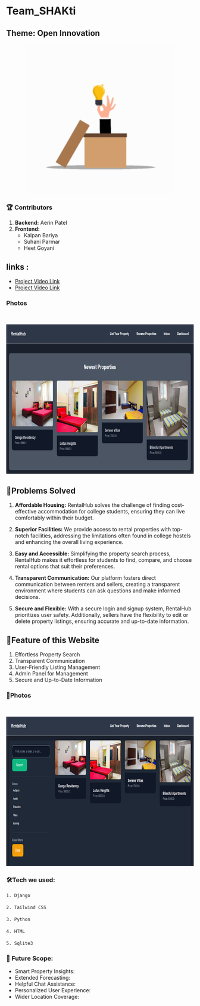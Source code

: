 # Team_SHAKti
## Theme: Open Innovation

<p align="center">
  <img src="readme.gif" width="400"/>
  </p>
  


### 🏆 Contributors

<ol>
    <li><strong>Backend:</strong> Aerin Patel</li>
  <li>
    <strong>Frontend:</strong>
    <ul>
      <li>Kalpan Bariya</li>
      <li>Suhani Parmar</li>
      <li>Heet Goyani</li>
    </ul>
  </li>
</ol>


## links :
<ul>
<li><a href="https://drive.google.com/file/d/1IBUv8cwqtWFInbOjXlfY3jM3Vs8bGtGl/view">Project Video Link</a></li>
<li><a href="https://drive.google.com/file/d/1IBUv8cwqtWFInbOjXlfY3jM3Vs8bGtGl/view">Project Video Link</a></li>
</ul>


### Photos
<br>
<p align="center">
  <img src="w1.png" width="800" height="400"/>
  </p>


## 💎Problems Solved

1. **Affordable Housing:** RentalHub solves the challenge of finding cost-effective accommodation for college students, ensuring they can live comfortably within their budget.

2. **Superior Facilities:** We provide access to rental properties with top-notch facilities, addressing the limitations often found in college hostels and enhancing the overall living experience.

3. **Easy and Accessible:** Simplifying the property search process, RentalHub makes it effortless for students to find, compare, and choose rental options that suit their preferences.

4. **Transparent Communication:** Our platform fosters direct communication between renters and sellers, creating a transparent environment where students can ask questions and make informed decisions.

5. **Secure and Flexible:** With a secure login and signup system, RentalHub prioritizes user safety. Additionally, sellers have the flexibility to edit or delete property listings, ensuring accurate and up-to-date information.



## 🔷Feature of this Website
1. Effortless Property Search
2. Transparent Communication
3. User-Friendly Listing Management
4. Admin Panel for Management
5. Secure and Up-to-Date Information



### 🔷Photos
<br>
<p align="center">
  <img src="w2.png" width="800" height="400"/>
  </p>


### 🛠Tech we used:
```
1. Django

2. Tailwind CSS

3. Python

4. HTML

5. Sqlite3
```


### 🚀 Future Scope:

- Smart Property Insights:
- Extended Forecasting:
- Helpful Chat Assistance:
- Personalized User Experience:
- Wider Location Coverage:

